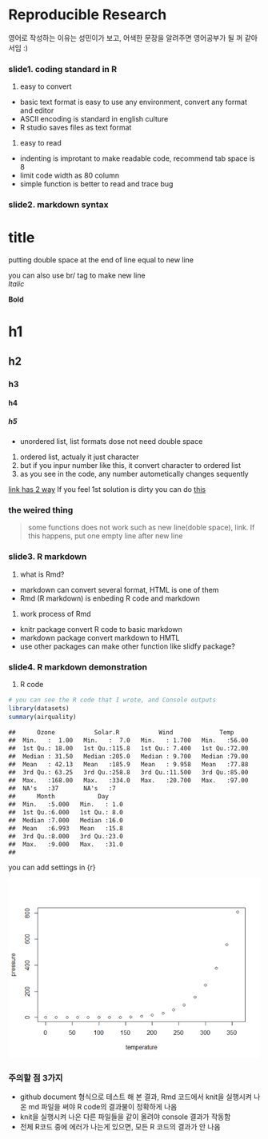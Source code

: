 Reproducible Research
================

영어로 작성하는 이유는 성민이가 보고, 어색한 문장을 알려주면 영어공부가 될 꺼 같아서임 :)

### slide1. coding standard in R

1.  easy to convert

-   basic text format is easy to use any environment, convert any format and editor
-   ASCII encoding is standard in english culture
-   R studio saves files as text format

1.  easy to read

-   indenting is improtant to make readable code, recommend tab space is 8
-   limit code width as 80 column
-   simple function is better to read and trace bug

### slide2. markdown syntax

title
=====

putting double space at the end of line equal to new line

you can also use br/ tag to make new line<br/> *ltalic*

**Bold**

h1
==

h2
--

### h3

#### h4

##### h5

-   unordered list, list formats dose not need double space

1.  ordered list, actualy it just character
2.  but if you inpur number like this, it convert character to ordered list
3.  as you see in the code, any number autometically changes sequently

[link has 2 way](https://www.coursera.org/learn/reproducible-research/lecture/7TTqT/markdown/) If you feel 1st solution is dirty you can do [this](https://www.coursera.org/learn/reproducible-research/lecture/7TTqT/markdown "this")

### the weired thing

> some functions does not work such as new line(doble space), link.
> If this happens, put one empty line after new line

### slide3. R markdown

1.  what is Rmd?

-   markdown can convert several format, HTML is one of them
-   Rmd (R markdown) is enbeding R code and markdown

1.  work process of Rmd

-   knitr package convert R code to basic markdown
-   markdown package convert markdown to HMTL
-   use other packages can make other function like slidfy package?

### slide4. R markdown demonstration

1.  R code

``` r
# you can see the R code that I wrote, and Console outputs
library(datasets)
summary(airquality)
```

    ##      Ozone           Solar.R           Wind             Temp      
    ##  Min.   :  1.00   Min.   :  7.0   Min.   : 1.700   Min.   :56.00  
    ##  1st Qu.: 18.00   1st Qu.:115.8   1st Qu.: 7.400   1st Qu.:72.00  
    ##  Median : 31.50   Median :205.0   Median : 9.700   Median :79.00  
    ##  Mean   : 42.13   Mean   :185.9   Mean   : 9.958   Mean   :77.88  
    ##  3rd Qu.: 63.25   3rd Qu.:258.8   3rd Qu.:11.500   3rd Qu.:85.00  
    ##  Max.   :168.00   Max.   :334.0   Max.   :20.700   Max.   :97.00  
    ##  NA's   :37       NA's   :7                                       
    ##      Month            Day      
    ##  Min.   :5.000   Min.   : 1.0  
    ##  1st Qu.:6.000   1st Qu.: 8.0  
    ##  Median :7.000   Median :16.0  
    ##  Mean   :6.993   Mean   :15.8  
    ##  3rd Qu.:8.000   3rd Qu.:23.0  
    ##  Max.   :9.000   Max.   :31.0  
    ## 

you can add settings in {r}

![](course5_week2_files/figure-markdown_github/pressure-1.png)

### 주의할 점 3가지

-   github document 형식으로 테스트 해 본 결과, Rmd 코드에서 knit을 실행시켜 나온 md 파일을 써야 R code의 결과물이 정확하게 나옴
-   knit을 실행시켜 나온 다른 파일들을 같이 올려야 console 결과가 작동함
-   전체 R코드 중에 에러가 나는게 있으면, 모든 R 코드의 결과가 안 나옴
